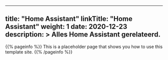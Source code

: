 
---
title: "Home Assistant"
linkTitle: "Home Assistant"
weight: 1
date: 2020-12-23
description: >
  Alles Home Assistant gerelateerd.
---

{{% pageinfo %}}
This is a placeholder page that shows you how to use this template site.
{{% /pageinfo %}}



